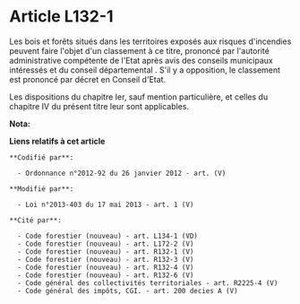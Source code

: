 # Article L132-1

Les bois et forêts situés dans les territoires exposés aux risques d'incendies peuvent faire l'objet d'un classement à ce
titre, prononcé par l'autorité administrative compétente de l'Etat après avis des conseils municipaux intéressés et du
conseil départemental . S'il y a opposition, le classement est prononcé par décret en Conseil d'Etat.

Les dispositions du chapitre Ier, sauf mention particulière, et celles du chapitre IV du présent titre leur sont applicables.

**Nota:**



**Liens relatifs à cet article**

	**Codifié par**:

	  - Ordonnance n°2012-92 du 26 janvier 2012 - art. (V)

	**Modifié par**:

	  - Loi n°2013-403 du 17 mai 2013 - art. 1 (V)

	**Cité par**:

	  - Code forestier (nouveau) - art. L134-1 (VD)
	  - Code forestier (nouveau) - art. L172-2 (V)
	  - Code forestier (nouveau) - art. R132-1 (V)
	  - Code forestier (nouveau) - art. R132-3 (V)
	  - Code forestier (nouveau) - art. R132-4 (V)
	  - Code forestier (nouveau) - art. R132-6 (V)
	  - Code général des collectivités territoriales - art. R2225-4 (V)
	  - Code général des impôts, CGI. - art. 200 decies A (V)
